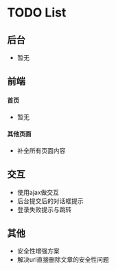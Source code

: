 # TODO List

## 后台

* 暂无

## 前端

#### 首页

* 暂无

#### 其他页面

* 补全所有页面内容

## 交互

* 使用ajax做交互
* 后台提交后的对话框提示
* 登录失败提示与跳转

## 其他


* 安全性增强方案
* 解决url直接删除文章的安全性问题